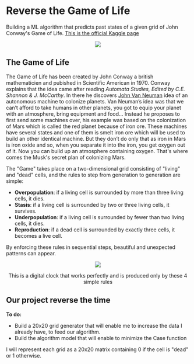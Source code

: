 # Reverse the Game of Life
Building a ML algorithm that predicts past states of a given grid of John Conway's Game of Life. [This is the official Kaggle page](https://www.kaggle.com/c/conway-s-reverse-game-of-life)

<p align="center"><img src="https://kaggle2.blob.core.windows.net/competitions/kaggle/3638/media/game_of_life.gif"></p>

## The Game of Life

The Game of Life has been created by John Conway a british mathematicien and pubished in Scientific American in 1970. Conway explains that the idea came after reading *Automata Studies, Edited by C.E. Shannon & J. McCarthy*. In there he discovers [John Van Neuman](https://en.wikipedia.org/wiki/John_von_Neumann) idea of an autonomous machine to colonize planets. Van Neuman’s idea was that we can’t afford to take humans in other planets, you got to equip your planet with an atmosphere, bring equipment and food… Instead he proposes to first send some machines over, his example was based on the colonization of Mars which is called the red planet because of iron ore. These machines have several states and one of them is smelt iron ore which will be used to build an other identical machine. But they don’t do only that as iron in Mars is iron oxide and so, when you separate it into the iron, you get oxygen out of it. Now you can build up an atmosphere containing oxygen. That's where comes the Musk's secret plan of colonizing Mars.

The "Game" takes place on a two-dimensional grid consisting of "living" and "dead" cells, and the rules to step from generation to generation are simple:

* __Overpopulation__: if a living cell is surrounded by more than three living cells, it dies.
* __Stasis__: if a living cell is surrounded by two or three living cells, it survives.
* __Underpopulation__: if a living cell is surrounded by fewer than two living cells, it dies.
* __Reproduction__: if a dead cell is surrounded by exactly three cells, it becomes a live cell.

By enforcing these rules in sequential steps, beautiful and unexpected patterns can appear.


<p align="center"><img src="https://i.stack.imgur.com/mz0iM.gif"></p>
<p align="center" font-style="italic">This is a digital clock that works perfectly and is produced only by these 4 simple rules</p>

## Our project reverse the time

__To do:__  
- Build a 20x20 grid generator that will enable me to increase the data I already have, to feed our algorithm.
- Build the algorithm model that will enable to minimize the Case function

I will represent each grid as a 20x20 matrix containing 0 if the cell is "dead" or 1 otherwise.
